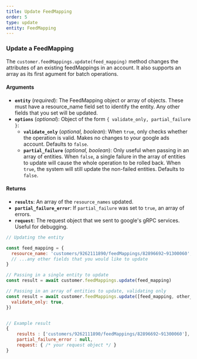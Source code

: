 ```yaml
---
title: Update FeedMapping
order: 5
type: update
entity: FeedMapping
---
```


### Update a FeedMapping

The `customer.feedMappings.update(feed_mapping)` method changes the attributes of an existing feedMappings in an account. It also supports an array as its first agument for batch operations.

#### Arguments

- **`entity`** (_required_): The FeedMapping object or array of objects. These must have a resource_name field set to identify the entity. Any other fields that you set will be updated.
- **`options`** (_optional_): Object of the form `{ validate_only, partial_failure }`:
  - **`validate_only`** (_optional, boolean_): When `true`, only checks whether the operation is valid. Makes no changes to your google ads account. Defaults to `false`.
  - **`partial_failure`** (_optional, boolean_): Only useful when passing in an array of entities. When `false`, a single failure in the array of entities to update will cause the whole operation to be rolled back. When `true`, the system will still update the non-failed entities. Defaults to `false`.

#### Returns

- **`results`**: An array of the `resource_names` updated.
- **`partial_failure_error`**: If `partial_failure` was set to `true`, an array of errors.
- **`request`**: The request object that we sent to google's gRPC services. Useful for debugging.

```javascript
// Updating the entity

const feed_mapping = {
  resource_name: 'customers/9262111890/feedMappings/82896692~91300060', // The resource_name is required
  // ...any other fields that you would like to update
}

// Passing in a single entity to update
const result = await customer.feedMappings.update(feed_mapping)

// Passing in an array of entities to update, validating only
const result = await customer.feedMappings.update([feed_mapping, other_feed_mapping], {
  validate_only: true,
})
```

```javascript

// Example result
{
	results : ['customers/9262111890/feedMappings/82896692~91300060'],
	partial_failure_error : null,
	request: { /* your request object */ }
}

```
